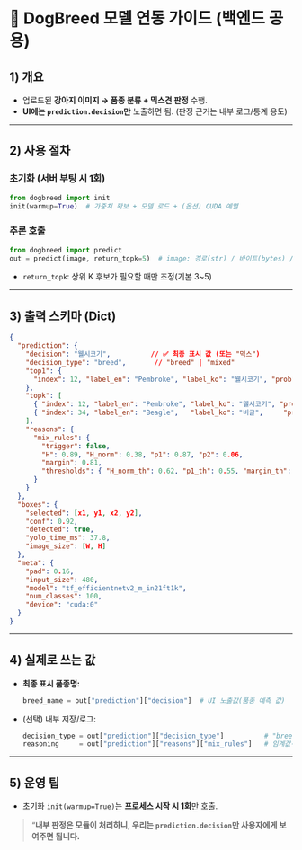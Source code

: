 # 🐶 DogBreed 모델 연동 가이드 (백엔드 공용)

## 1) 개요

* 업로드된 **강아지 이미지 → 품종 분류 + 믹스견 판정** 수행.
* **UI에는 `prediction.decision`만** 노출하면 됨.
  (판정 근거는 내부 로그/통계 용도)

---

## 2) 사용 절차

### 초기화 (서버 부팅 시 1회)

```python
from dogbreed import init
init(warmup=True)  # 가중치 확보 + 모델 로드 + (옵션) CUDA 예열
```

### 추론 호출

```python
from dogbreed import predict
out = predict(image, return_topk=5)  # image: 경로(str) / 바이트(bytes) / PIL.Image
```

* `return_topk`: 상위 K 후보가 필요할 때만 조정(기본 3~5)

---

## 3) 출력 스키마 (Dict)

```json
{
  "prediction": {
    "decision": "웰시코기",          // ✅ 최종 표시 값 (또는 "믹스")
    "decision_type": "breed",       // "breed" | "mixed"
    "top1": {
      "index": 12, "label_en": "Pembroke", "label_ko": "웰시코기", "prob": 0.87
    },
    "topk": [
      { "index": 12, "label_en": "Pembroke", "label_ko": "웰시코기", "prob": 0.87 },
      { "index": 34, "label_en": "Beagle",   "label_ko": "비글",     "prob": 0.06 }
    ],
    "reasons": {
      "mix_rules": {
        "trigger": false,
        "H": 0.89, "H_norm": 0.38, "p1": 0.87, "p2": 0.06,
        "margin": 0.81,
        "thresholds": { "H_norm_th": 0.62, "p1_th": 0.55, "margin_th": 0.15 }
      }
    }
  },
  "boxes": {
    "selected": [x1, y1, x2, y2],
    "conf": 0.92,
    "detected": true,
    "yolo_time_ms": 37.8,
    "image_size": [W, H]
  },
  "meta": {
    "pad": 0.16,
    "input_size": 480,
    "model": "tf_efficientnetv2_m_in21ft1k",
    "num_classes": 100,
    "device": "cuda:0"
  }
}
```

---

## 4) 실제로 쓰는 값

* **최종 표시 품종명:**

  ```python
  breed_name = out["prediction"]["decision"]  # UI 노출값(품종 예측 값)
  ```

* (선택) 내부 저장/로그:

  ```python
  decision_type = out["prediction"]["decision_type"]          # "breed" | "mixed"
  reasoning     = out["prediction"]["reasons"]["mix_rules"]   # 임계값·엔트로피 등 근거
  ```

---

## 5) 운영 팁

* 초기화 `init(warmup=True)`는 **프로세스 시작 시 1회**만 호출.
> “**내부 판정은 모듈이 처리하니, 우리는 `prediction.decision`만 사용자에게 보여주면 됩니다.**
